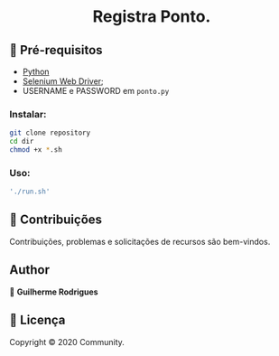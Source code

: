 <h1 align="center">Registra Ponto.</h1>

## 🚨 Pré-requisitos

* [Python](https://www.python.org/downloads/)
* [Selenium Web Driver](http://roadmap.sh);
* USERNAME e PASSWORD em `ponto.py`


### Instalar: 
```bash
git clone repository
cd dir
chmod +x *.sh

```

### Uso:
```bash
'./run.sh'
```

## 🤝 Contribuições

Contribuições, problemas e solicitações de recursos são bem-vindos.<br />

## Author

👤 **Guilherme Rodrigues**

## 📝 Licença

Copyright © 2020 Community.<br />
